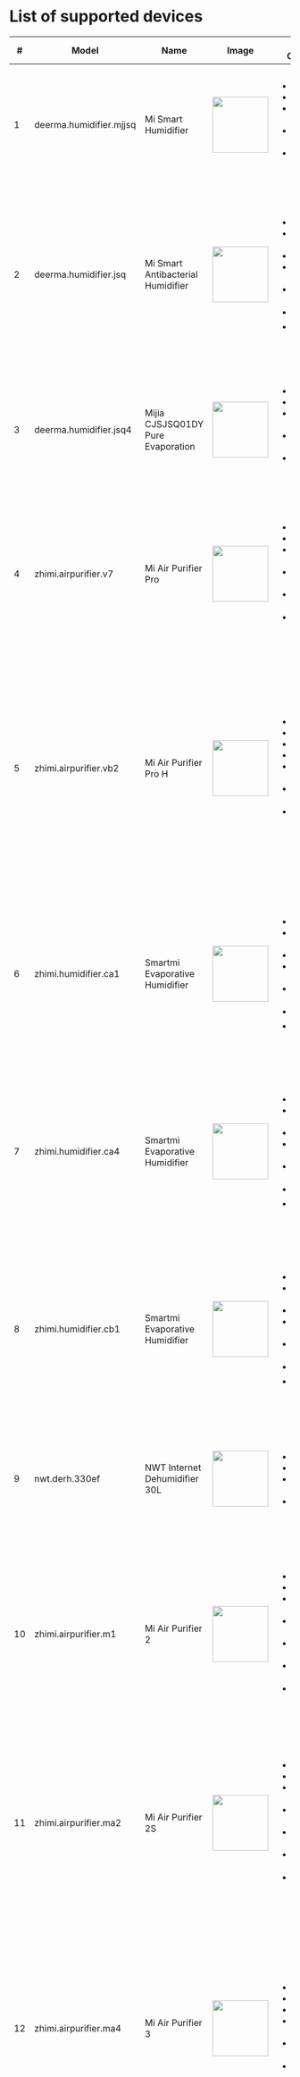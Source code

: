 # List of supported devices 

<table>
  <thead>
    <tr>
      <th>#</th>
      <th width="250">Model</th>
      <th width="250">Name</th>
      <th width="100">Image</th>
      <th>Available Commands </th>
      <th>Values for Commands</th>
      <th>Cloud Auth </th>
      <th>Import File</th>
    </tr>
  </thead>
  <tbody>
    <tr>
      <td>1</td>
      <td>deerma.humidifier.mjjsq</td>
      <td>Mi Smart Humidifier</td>
      <td><img src="https://static.home.mi.com/app/image/get/file/developer_1542871940fn9a3b3y.png" width="100"></td>
      <td><ul><li>⏻ Power</li><li>♨ Fan Level</li><li>♨ Target Humidity</li><li>☉ Led - On/Off</li><li>♪ Sound - On/Off</li></ul></td>
      <td><ul><li>true / false</li><li>1, 2, 3, 4</li><li>40, 50, 60, 70</li><li>true / false</li><li>true / false</li></ul></td>
      <td align="center">&#10060;</td>
      <td align="center">&#10060;</td>
    </tr>
    <tr>
      <td>2</td>
      <td>deerma.humidifier.jsq</td>
      <td>Mi Smart Antibacterial Humidifier</td>
      <td><img src="https://cdn.awsde0.fds.api.mi-img.com/miio.files/developer_1584598944z7vf4g16.png" width="100"></td>
      <td><ul><li>⏻ Power</li><li>♪ Sound - On/Off</li><li>♨ Fan Level</li><li>♨ Target Humidity</li><li>☉ Led - Brightness</li><li>🔒 Child Lock</li><li>⚙ Mode</li></ul></td>
      <td><ul><li>true / false</li><li>true / false</li><li>1, 2, 3, 4</li><li>30, 40, 50, 60, 70, 80</li><li>string</li><li>true / false</li><li>string: "dry" / "humidity"</li></ul></td>
      <td align="center">&#10060;</td>
      <td align="center">&#10060;</td>
    </tr>
    <tr>
      <td>3</td>
      <td>deerma.humidifier.jsq4</td>
      <td>Mijia CJSJSQ01DY Pure Evaporation</td>
      <td><img src="http://static.home.mi.com/app/image/get/file/developer_1543307568u9wu6wij.png" width="100"></td>
      <td><ul><li>⏻ Power</li><li>♨ Fan Level</li><li>♨ Target Humidity</li><li>♪ Sound - On/Off</li><li>☉ Bright - On/Off</li></ul></td>
      <td><ul><li>true / false</li><li>1, 2, 3</li><li>30, 40, 50, 60, 70, 80</li><li>true / false</li><li>true / false</li></ul></td>
      <td align="center">&#9989;</td>
      <td align="center">&#9989;</td>
    </tr>
    <tr>
      <td>4</td>
      <td>zhimi.airpurifier.v7</td>
      <td>Mi Air Purifier Pro</td>
      <td><img src="https://static.home.mi.com/app/image/get/file/developer_1551944689505i5ubr.png" width="100"></td>
      <td><ul><li>⏻ Power</li><li>⚙ Mode</li><li>❤ Favorite Level</li><li>░ Display - On/Off</li><li>♪ Sound - Volume</li><li>🔒 Child Lock</li></ul></td>
      <td><ul><li>true / false</li><li>string: "auto" / "silent" / "favorite"</li><li>0 - 16</li><li>true / false</li><li>0 - 100</li><li>true / false</li></ul></td>
      <td align="center">&#10060;</td>
      <td align="center">&#10060;</td>
    </tr>
    <tr>
      <td>5</td>
      <td>zhimi.airpurifier.vb2</td>
      <td>Mi Air Purifier Pro H</td>
      <td><img src="http://static.home.mi.com/app/image/get/file/developer_1543307568u9wu6wij.png" width="100"></td>
      <td><ul><li>⏻ Power</li><li>⚙ Mode</li><li>♨ Fan Level</li><li>❤ Fav Level</li><li>♪ Sound - On/Off</li><li>░ Display - Brightness</li><li>🔒 Child Lock</li></ul></td>
      <td><ul><li>true / false</li><li>string: "auto" / "sleep" / "favorite" / "none"</li><li>1, 2, 3</li><li>1 - 9</li><li>true / false</li><li>0 - brightest, 1 - glimmer, 2 - led_closed</li><li>true / false</li></ul></td>
      <td align="center">&#9989;</td>
      <td align="center">&#9989;</td>
    </tr>
    <tr>
      <td>6</td>
      <td>zhimi.humidifier.ca1</td>
      <td>Smartmi Evaporative Humidifier</td>
      <td><img src="https://static.home.mi.com/app/image/get/file/developer_1551944227gt6o909y.png" width="100"></td>
      <td><ul><li>⏻ Power</li><li>♪ Sound - On/Off</li><li>♨ Fan Level</li><li>♨ Target Humidity</li><li>☉ Led - Brightness</li><li>🔒 Child Lock</li><li>⚙ Mode</li></ul></td>
      <td><ul><li>true / false</li><li>true / false</li><li>0, 1, 2, 3</li><li>30, 40, 50, 60, 70, 80</li><li>string</li><li>true / false</li><li>string: "dry" / "humidity"</li></ul></td>
      <td align="center">&#10060;</td>
      <td align="center">&#9989;</td>
    </tr>
    <tr>
      <td>7</td>
      <td>zhimi.humidifier.ca4</td>
      <td>Smartmi Evaporative Humidifier</td>
      <td><img src="https://cdn.cnbj1.fds.api.mi-img.com/iotweb-product-center/developer_1575251878117y5EMNnGn.png" width="100"></td>
      <td><ul><li>⏻ Power</li><li>♪ Sound - On/Off</li><li>♨ Fan Level</li><li>♨ Target Humidity</li><li>☉ Led - Brightness</li><li>🔒 Child Lock</li><li>⚙ Mode</li></ul></td>
      <td><ul><li>true / false</li><li>true / false</li><li>1, 2, 3, 4</li><li>30, 40, 50, 60, 70, 80</li><li>string</li><li>true / false</li><li>string: "dry" / "humidity"</li></ul></td>
      <td align="center">&#10060;</td>
      <td align="center">&#10060;</td>
    </tr>
    <tr>
      <td>8</td>
      <td>zhimi.humidifier.cb1</td>
      <td>Smartmi Evaporative Humidifier</td>
      <td><img src="https://cdn.cnbj1.fds.api.mi-img.com/iotweb-product-center/developer_1566881006690Xccq6g7F.png" width="100"></td>
      <td><ul><li>⏻ Power</li><li>♪ Sound - On/Off</li><li>♨ Fan Level</li><li>♨ Target Humidity</li><li>☉ Led - Brightness</li><li>🔒 Child Lock</li><li>⚙ Mode</li></ul></td>
      <td><ul><li>true / false</li><li>true / false</li><li>0, 1, 2, 3</li><li>30, 40, 50, 60, 70, 80</li><li>string</li><li>true / false</li><li>string: "dry" / "humidity"</li></ul></td>
      <td align="center">&#10060;</td>
      <td align="center">&#9989;</td>
    </tr>
    <tr>
      <td>9</td>
      <td>nwt.derh.330ef</td>
      <td>NWT Internet Dehumidifier 30L</td>
      <td><img src="https://static.home.mi.com/app/image/get/file/developer_1566907639xeqcwivl.png" width="100"></td>
      <td><ul><li>⏻ Power</li><li>⚙ Mode</li><li>♨ Target Humidity</li><li>♨ Fan Level</li></ul></td>
      <td><ul><li>true / false</li><li>string: "dry" / "humidity"</li><li>30, 40, 50, 60, 70, 80</li><li>1, 2, 3, 4</li></ul></td>
      <td align="center">&#9989;</td>
      <td align="center">&#10060;</td>
    </tr>
    <tr>
      <td>10</td>
      <td>zhimi.airpurifier.m1</td>
      <td>Mi Air Purifier 2</td>
      <td><img src="https://static.home.mi.com/app/image/get/file/developer_15470144879uw2ei4h.png" width="100"></td>
      <td><ul><li>⏻ Power</li><li>⚙ Mode</li><li>❤ Favorite Level</li><li>☉ Led - On/Off</li><li>☉ Led B - On/Off</li><li>♪ Sound - On/Off</li><li>🔒 Child Lock</li></ul></td>
      <td><ul><li>true / false</li><li>string: "auto" / "silent" / "favorite"</li><li>0 - 16</li><li>true / false</li><li>true / false</li><li>true / false</li><li>true / false</li></ul></td>
      <td align="center">&#10060;</td>
      <td align="center">&#9989;</td>
    </tr>
    <tr>
      <td>11</td>
      <td>zhimi.airpurifier.ma2</td>
      <td>Mi Air Purifier 2S</td>
      <td><img src="https://static.home.mi.com/app/image/get/file/developer_15470144879uw2ei4h.png" width="100"></td>
      <td><ul><li>⏻ Power</li><li>⚙ Mode</li><li>❤ Favorite Level</li><li>☉ Led - On/Off</li><li>☉ Led B - On/Off</li><li>♪ Sound - On/Off</li><li>🔒 Child Lock</li></ul></td>
      <td><ul><li>true / false</li><li>string: "auto" / "silent" / "favorite"</li><li>0 - 16</li><li>true / false</li><li>true / false</li><li>true / false</li><li>true / false</li></ul></td>
      <td align="center">&#10060;</td>
      <td align="center">&#9989;</td>
    </tr>
    <tr>
      <td>12</td>
      <td>zhimi.airpurifier.ma4</td>
      <td>Mi Air Purifier 3</td>
      <td><img src="https://static.home.mi.com/app/image/get/file/developer_1543307568u9wu6wij.png" width="100"></td>
      <td><ul><li>⏻ Power</li><li>⚙ Mode</li><li>♨ Fan Level</li><li>♪ Sound - On/Off</li><li>░ Display - Brightness</li><li>🔒 Child Lock</li></ul></td>
      <td><ul><li>true / false</li><li>string: "auto" / "sleep" / "favorite" / "none"</li><li>1, 2, 3</li><li>true / false</li><li>0 - brightest, 1 - glimmer, 2 - led_closed</li><li>true / false</li></ul></td>
      <td align="center">&#9989;</td>
      <td align="center">&#10060;</td>
    </tr>
    <tr>
      <td>13</td>
      <td>zhimi.airpurifier.mb3</td>
      <td>Mi Air Purifier 3H</td>
      <td><img src="https://cdn.awsde0.fds.api.mi-img.com/miio.files/developer_15504816557tej1pj6.png" width="100"></td>
      <td><ul><li>⏻ Power</li><li>⚙ Mode</li><li>♨ Fan Level</li><li>♪ Sound - On/Off</li><li>░ Display - Brightness</li><li>🔒 Child Lock</li></ul></td>
      <td><ul><li>true / false</li><li>'string: "auto" / "sleep" / "favorite" / "none"</li><li>1, 2, 3</li><li>true / false</li><li>0 - brightest, 1 - glimmer, 2 - led_closed</li><li>true / false</li></ul></td>
      <td align="center">&#9989;</td>
      <td align="center">&#10060;</td>
    </tr>
    <tr>
      <td>14</td>
      <td>zhimi.airpurifier.mb4</td>
      <td>Mi Air Purifier 3C</td>
      <td><img src="https://cdn.awsde0.fds.api.mi-img.com/miio.files/developer_15504816557tej1pj6.png" width="100"></td>
      <td><ul><li>⏻ Power</li><li>⚙ Mode</li><li>❤ Favorite Speed</li><li>♪ Sound - On/Off</li><li>░ Display - Brightness</li><li>🔒 Child Lock</li></ul></td>
      <td><ul><li>true / false</li><li>'string: "auto" / "sleep" / "favorite" / "none"</li><li>300 - 2200</li><li>true / false</li><li>0 - brightest, 1 - glimmer, 2 - led_closed</li><li>true / false</li></ul></td>
      <td align="center">&#9989;</td>
      <td align="center">&#9989;</td>
    </tr>
    <tr>
      <td>15</td>
      <td>zhimi.airpurifier.mc1</td>
      <td>Mi Air Purifier 2S</td>
      <td><img src="https://static.home.mi.com/app/image/get/file/developer_15470144879uw2ei4h.png" width="100"></td>
      <td><ul><li>⏻ Power</li><li>⚙ Mode</li><li>❤ Favorite Level</li><li>☉ Led - On/Off</li><li>☉ Led B - On/Off</li><li>♪ Sound - On/Off</li><li>🔒 Child Lock</li></ul></td>
      <td><ul><li>true / false</li><li>'string: "auto" / "sleep" / "favorite" / "none"</li><li>0 - 16</li><li>true / false</li><li>true / false</li><li>true / false</li><li>true / false</li></ul></td>
      <td align="center">&#10060;</td>
      <td align="center">&#9989;</td>
    </tr>
    <tr>
      <td>16</td>
      <td>zhimi.airpurifier.mc2</td>
      <td>Mi Air Purifier 2H</td>
      <td><img src="https://static.home.mi.com/app/image/get/file/developer_15470144879uw2ei4h.png" width="100"></td>
      <td><ul><li>⏻ Power</li><li>⚙ Mode</li><li>♨ Fan Level</li><li>♪ Sound - On/Off</li><li>░ Display - Brightness</li><li>🔒 Child Lock</li></ul></td>
      <td><ul><li>true / false</li><li>'string: "auto" / "sleep" / "favorite" / "none"</li><li>1, 2, 3</li><li>true / false</li><li>0 - brightest, 1 - glimmer, 2 - led_closed</li><li>true / false</li></ul></td>
      <td align="center">&#9989;</td>
      <td align="center">&#10060;</td>
    </tr>
    <tr>
      <td>17</td>
      <td>zhimi.heater.za1</td>
      <td>SmartMi Electric Heater 1S</td>
      <td><img src="https://cdn.cnbj1.fds.api.mi-img.com/iotweb-product-center/developer_1639643044442TWB1cChs.png" width="100"></td>
      <td><ul><li>⏻ Power</li><li>♪ Sound - On/Off</li><li>℃ Target Temperature</li><li>🔒 Child Lock</li></ul></td>
      <td><ul><li>true / false</li><li>true / false</li><li>16 - 32</li><li>true / false</li></ul></td>
      <td align="center">&#10060;</td>
      <td align="center">&#9989;</td>
    </tr>
  </tbody>
</table>